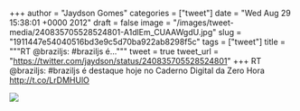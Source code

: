 
+++
author = "Jaydson Gomes"
categories = ["tweet"]
date = "Wed Aug 29 15:38:01 +0000 2012"
draft = false
image = "/images/tweet-media/240835705528524801-A1dlEm_CUAAWgdU.jpg"
slug = "1911447e54040516bd3e9c5d70ba922ab8298f5c"
tags = ["tweet"]
title = """RT @braziljs: #braziljs é..."""
tweet = true
tweet_url = "https://twitter.com/jaydson/status/240835705528524801"
+++
RT @braziljs: #braziljs é destaque hoje no Caderno Digital da Zero Hora http://t.co/LrDMHUlO

![](/images/tweet-media/240835705528524801-A1dlEm_CUAAWgdU.jpg)